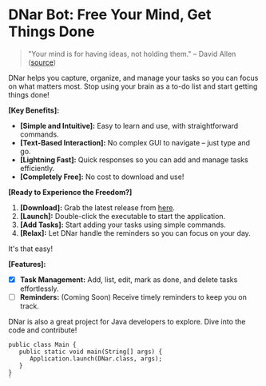 # DNar Bot: Free Your Mind, Get Things Done

> "Your mind is for having ideas, not holding them." – David Allen ([source](https://gettingthingsdone.com))

DNar helps you capture, organize, and manage your tasks so you can focus on what matters most. Stop using your brain as a to-do list and start getting things done!

**[Key Benefits]:**

*   **[Simple and Intuitive]:** Easy to learn and use, with straightforward commands.
*   **[Text-Based Interaction]:** No complex GUI to navigate – just type and go.
*   **[Lightning Fast]:** Quick responses so you can add and manage tasks efficiently.
*   **[Completely Free]:** No cost to download and use!

**[Ready to Experience the Freedom?]**

1.  **[Download]:** Grab the latest release from [here](https://github.com/dnardnar/DNar).
2.  **[Launch]:** Double-click the executable to start the application.
3.  **[Add Tasks]:** Start adding your tasks using simple commands.
4.  **[Relax]:** Let DNar handle the reminders so you can focus on your day.

It's that easy!

**[Features]:**

*   [x] **Task Management:** Add, list, edit, mark as done, and delete tasks effortlessly.
*   [ ] **Reminders:** (Coming Soon) Receive timely reminders to keep you on track.

DNar is also a great project for Java developers to explore. Dive into the code and contribute!
````
public class Main {
   public static void main(String[] args) {
      Application.launch(DNar.class, args);
   }
}
`